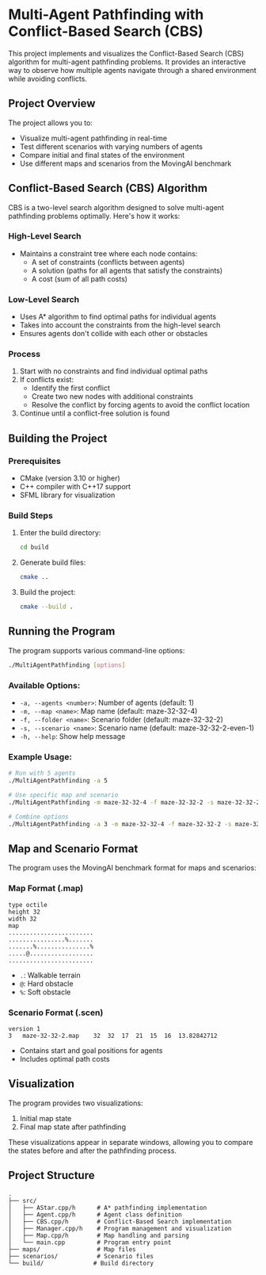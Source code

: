 # Multi-Agent Pathfinding with Conflict-Based Search (CBS)

This project implements and visualizes the Conflict-Based Search (CBS) algorithm for multi-agent pathfinding problems. It provides an interactive way to observe how multiple agents navigate through a shared environment while avoiding conflicts.

## Project Overview

The project allows you to:
- Visualize multi-agent pathfinding in real-time
- Test different scenarios with varying numbers of agents
- Compare initial and final states of the environment
- Use different maps and scenarios from the MovingAI benchmark

## Conflict-Based Search (CBS) Algorithm

CBS is a two-level search algorithm designed to solve multi-agent pathfinding problems optimally. Here's how it works:

### High-Level Search
- Maintains a constraint tree where each node contains:
  - A set of constraints (conflicts between agents)
  - A solution (paths for all agents that satisfy the constraints)
  - A cost (sum of all path costs)

### Low-Level Search
- Uses A* algorithm to find optimal paths for individual agents
- Takes into account the constraints from the high-level search
- Ensures agents don't collide with each other or obstacles

### Process
1. Start with no constraints and find individual optimal paths
2. If conflicts exist:
   - Identify the first conflict
   - Create two new nodes with additional constraints
   - Resolve the conflict by forcing agents to avoid the conflict location
3. Continue until a conflict-free solution is found

## Building the Project

### Prerequisites
- CMake (version 3.10 or higher)
- C++ compiler with C++17 support
- SFML library for visualization

### Build Steps

1. Enter the build directory:
   ```bash
   cd build
   ```

2. Generate build files:
   ```bash
   cmake ..
   ```

3. Build the project:
   ```bash
   cmake --build .
   ```

## Running the Program

The program supports various command-line options:

```bash
./MultiAgentPathfinding [options]
```

### Available Options:
- `-a, --agents <number>`: Number of agents (default: 1)
- `-m, --map <name>`: Map name (default: maze-32-32-4)
- `-f, --folder <name>`: Scenario folder (default: maze-32-32-2)
- `-s, --scenario <name>`: Scenario name (default: maze-32-32-2-even-1)
- `-h, --help`: Show help message

### Example Usage:
```bash
# Run with 5 agents
./MultiAgentPathfinding -a 5

# Use specific map and scenario
./MultiAgentPathfinding -m maze-32-32-4 -f maze-32-32-2 -s maze-32-32-2-even-1

# Combine options
./MultiAgentPathfinding -a 3 -m maze-32-32-4 -f maze-32-32-2 -s maze-32-32-2-even-1
```

## Map and Scenario Format

The program uses the MovingAI benchmark format for maps and scenarios:

### Map Format (.map)
```
type octile
height 32
width 32
map
........................
................%.......
.......%...............%
.....@..................
........................
```
- `.`: Walkable terrain
- `@`: Hard obstacle
- `%`: Soft obstacle

### Scenario Format (.scen)
```
version 1
3	maze-32-32-2.map	32	32	17	21	15	16	13.82842712
```
- Contains start and goal positions for agents
- Includes optimal path costs

## Visualization

The program provides two visualizations:
1. Initial map state
2. Final map state after pathfinding

These visualizations appear in separate windows, allowing you to compare the states before and after the pathfinding process.

## Project Structure

```
.
├── src/
│   ├── AStar.cpp/h      # A* pathfinding implementation
│   ├── Agent.cpp/h      # Agent class definition
│   ├── CBS.cpp/h        # Conflict-Based Search implementation
│   ├── Manager.cpp/h    # Program management and visualization
│   ├── Map.cpp/h        # Map handling and parsing
│   └── main.cpp         # Program entry point
├── maps/                # Map files
├── scenarios/           # Scenario files
└── build/              # Build directory
```
